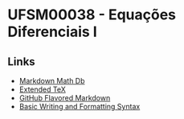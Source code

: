 # UFSM00038 - Equações Diferenciais I

## Links

- [Markdown Math Db](https://rpruim.github.io/s341/S19/from-class/MathinRmd.html)
- [Extended TeX](https://pt.wikipedia.org/wiki/Ajuda:Guia_de_edi%C3%A7%C3%A3o/F%C3%B3rmulas_TeX)
- [GitHub Flavored Markdown](https://github.github.com/gfm/)
- [Basic Writing and Formatting Syntax](https://docs.github.com/en/get-started/writing-on-github/getting-started-with-writing-and-formatting-on-github/basic-writing-and-formatting-syntax)
